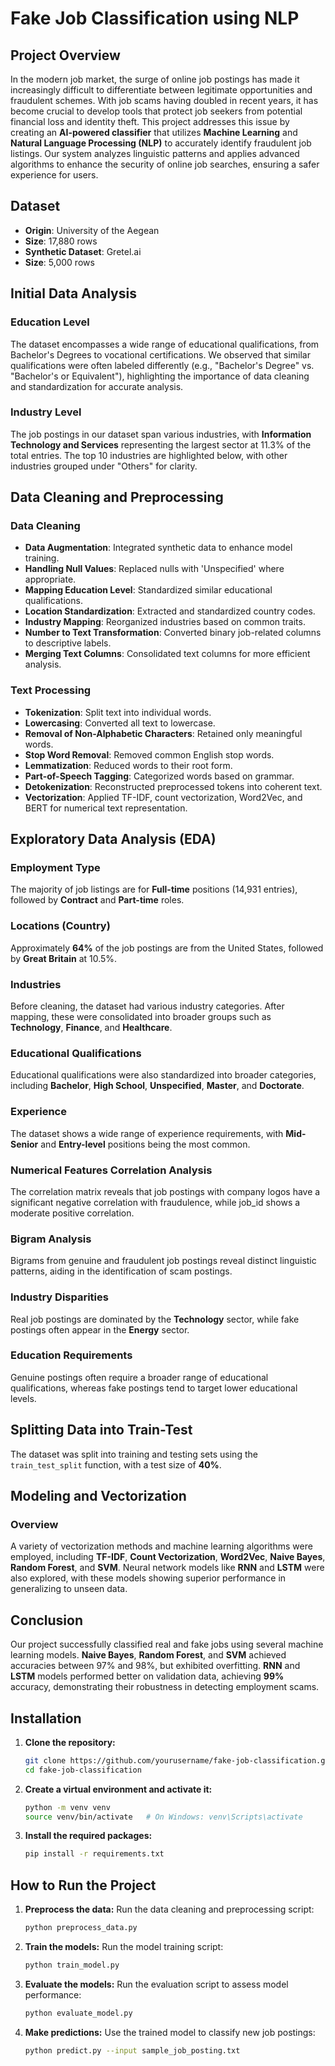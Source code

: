 # **Fake Job Classification using NLP**

## **Project Overview**
In the modern job market, the surge of online job postings has made it increasingly difficult to differentiate between legitimate opportunities and fraudulent schemes. With job scams having doubled in recent years, it has become crucial to develop tools that protect job seekers from potential financial loss and identity theft. This project addresses this issue by creating an **AI-powered classifier** that utilizes **Machine Learning** and **Natural Language Processing (NLP)** to accurately identify fraudulent job listings. Our system analyzes linguistic patterns and applies advanced algorithms to enhance the security of online job searches, ensuring a safer experience for users.

## **Dataset**
- **Origin**: University of the Aegean
- **Size**: 17,880 rows
- **Synthetic Dataset**: Gretel.ai
- **Size**: 5,000 rows

## **Initial Data Analysis**

### **Education Level**
The dataset encompasses a wide range of educational qualifications, from Bachelor's Degrees to vocational certifications. We observed that similar qualifications were often labeled differently (e.g., "Bachelor's Degree" vs. "Bachelor's or Equivalent"), highlighting the importance of data cleaning and standardization for accurate analysis.

### **Industry Level**
The job postings in our dataset span various industries, with **Information Technology and Services** representing the largest sector at 11.3% of the total entries. The top 10 industries are highlighted below, with other industries grouped under "Others" for clarity.

## **Data Cleaning and Preprocessing**

### **Data Cleaning**
- **Data Augmentation**: Integrated synthetic data to enhance model training.
- **Handling Null Values**: Replaced nulls with 'Unspecified' where appropriate.
- **Mapping Education Level**: Standardized similar educational qualifications.
- **Location Standardization**: Extracted and standardized country codes.
- **Industry Mapping**: Reorganized industries based on common traits.
- **Number to Text Transformation**: Converted binary job-related columns to descriptive labels.
- **Merging Text Columns**: Consolidated text columns for more efficient analysis.

### **Text Processing**
- **Tokenization**: Split text into individual words.
- **Lowercasing**: Converted all text to lowercase.
- **Removal of Non-Alphabetic Characters**: Retained only meaningful words.
- **Stop Word Removal**: Removed common English stop words.
- **Lemmatization**: Reduced words to their root form.
- **Part-of-Speech Tagging**: Categorized words based on grammar.
- **Detokenization**: Reconstructed preprocessed tokens into coherent text.
- **Vectorization**: Applied TF-IDF, count vectorization, Word2Vec, and BERT for numerical text representation.

## **Exploratory Data Analysis (EDA)**

### **Employment Type**
The majority of job listings are for **Full-time** positions (14,931 entries), followed by **Contract** and **Part-time** roles.

### **Locations (Country)**
Approximately **64%** of the job postings are from the United States, followed by **Great Britain** at 10.5%.

### **Industries**
Before cleaning, the dataset had various industry categories. After mapping, these were consolidated into broader groups such as **Technology**, **Finance**, and **Healthcare**.

### **Educational Qualifications**
Educational qualifications were also standardized into broader categories, including **Bachelor**, **High School**, **Unspecified**, **Master**, and **Doctorate**.

### **Experience**
The dataset shows a wide range of experience requirements, with **Mid-Senior** and **Entry-level** positions being the most common.

### **Numerical Features Correlation Analysis**
The correlation matrix reveals that job postings with company logos have a significant negative correlation with fraudulence, while job_id shows a moderate positive correlation.

### **Bigram Analysis**
Bigrams from genuine and fraudulent job postings reveal distinct linguistic patterns, aiding in the identification of scam postings.

### **Industry Disparities**
Real job postings are dominated by the **Technology** sector, while fake postings often appear in the **Energy** sector.

### **Education Requirements**
Genuine postings often require a broader range of educational qualifications, whereas fake postings tend to target lower educational levels.

## **Splitting Data into Train-Test**
The dataset was split into training and testing sets using the `train_test_split` function, with a test size of **40%**.

## **Modeling and Vectorization**

### **Overview**
A variety of vectorization methods and machine learning algorithms were employed, including **TF-IDF**, **Count Vectorization**, **Word2Vec**, **Naive Bayes**, **Random Forest**, and **SVM**. Neural network models like **RNN** and **LSTM** were also explored, with these models showing superior performance in generalizing to unseen data.

## **Conclusion**
Our project successfully classified real and fake jobs using several machine learning models. **Naive Bayes**, **Random Forest**, and **SVM** achieved accuracies between 97% and 98%, but exhibited overfitting. **RNN** and **LSTM** models performed better on validation data, achieving **99%** accuracy, demonstrating their robustness in detecting employment scams.

## **Installation**

1. **Clone the repository:**
   ```bash
   git clone https://github.com/yourusername/fake-job-classification.git
   cd fake-job-classification
   ```

2. **Create a virtual environment and activate it:**
   ```bash
   python -m venv venv
   source venv/bin/activate   # On Windows: venv\Scripts\activate
   ```

3. **Install the required packages:**
   ```bash
   pip install -r requirements.txt
   ```

## **How to Run the Project**

1. **Preprocess the data:**
   Run the data cleaning and preprocessing script:
   ```bash
   python preprocess_data.py
   ```

2. **Train the models:**
   Run the model training script:
   ```bash
   python train_model.py
   ```

3. **Evaluate the models:**
   Run the evaluation script to assess model performance:
   ```bash
   python evaluate_model.py
   ```

4. **Make predictions:**
   Use the trained model to classify new job postings:
   ```bash
   python predict.py --input sample_job_posting.txt
   ```
